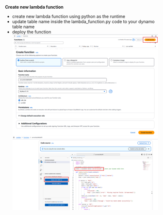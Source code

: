 **Create new lambda function**

- create new lambda function using python as the runtime
- update table name inside the lambda_function.py code to your dynamo table name
- deploy the function
  ![alt text](./images/lambda1.png)
  ![alt text](./images/lambda2.png)
  ![alt text](./images/lambda3.png)
